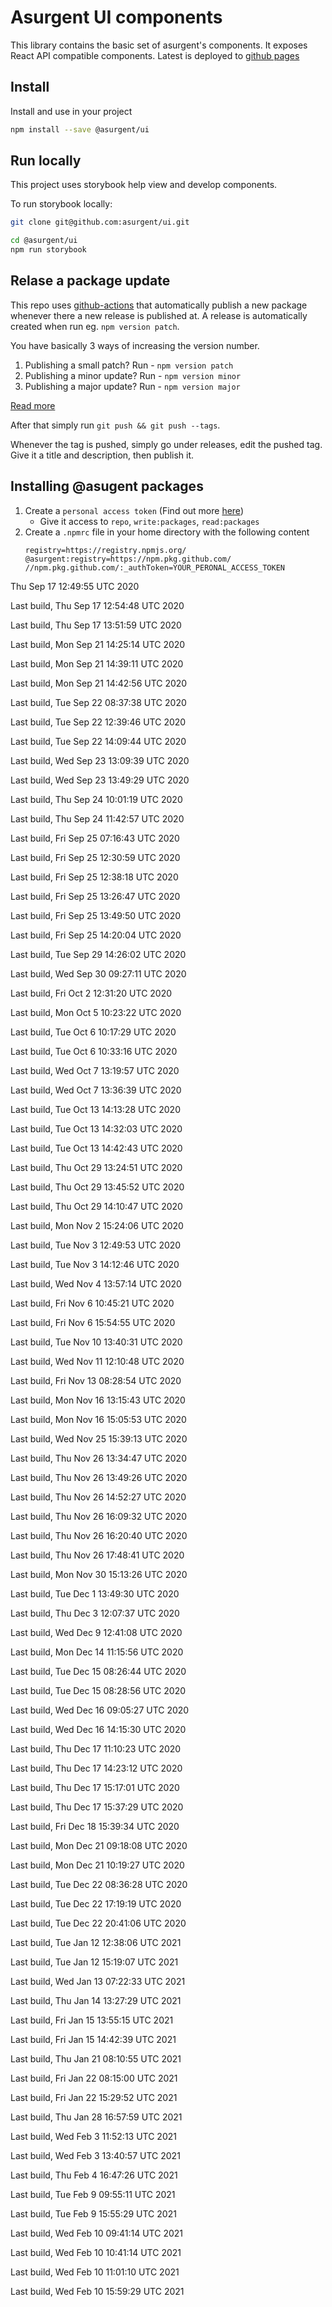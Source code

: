 # Asurgent UI components

This library contains the basic set of asurgent's components. It exposes React API compatible components. Latest is deployed to [github pages](https://asurgent.github.io/ui)

## Install

Install and use in your project

```bash
npm install --save @asurgent/ui
```

## Run locally

This project uses storybook help view and develop components.

To run storybook locally:
```bash
git clone git@github.com:asurgent/ui.git

cd @asurgent/ui
npm run storybook
```


## Relase a package update
This repo uses [github-actions](https://help.github.com/en/actions/automating-your-workflow-with-github-actions/configuring-workflows) that automatically publish a new package whenever there a new release is published at. A release is automatically created when run eg. `npm version patch`.

You have basically 3 ways of increasing the version number.
1. Publishing a small patch? Run - `npm version patch`
2. Publishing a minor update? Run - `npm version minor`
3. Publishing a major update? Run - `npm version major` 

[Read more](https://docs.npmjs.com/cli/version)

After that simply run `git push && git push --tags`.

Whenever the tag is pushed, simply go under releases, edit the pushed tag. Give it a title and description, then publish it.



## Installing @asugent packages
1. Create a `personal access token` (Find out more [here](https://help.github.com/en/github/authenticating-to-github/creating-a-personal-access-token-for-the-command-line))
    * Give it access to `repo`, `write:packages`, `read:packages`
2. Create a `.npmrc` file in your home directory with the following content
    ```
    registry=https://registry.npmjs.org/
    @asurgent:registry=https://npm.pkg.github.com/
    //npm.pkg.github.com/:_authToken=YOUR_PERONAL_ACCESS_TOKEN
    ```


Thu Sep 17 12:49:55 UTC 2020

Last build, Thu Sep 17 12:54:48 UTC 2020

Last build, Thu Sep 17 13:51:59 UTC 2020

Last build, Mon Sep 21 14:25:14 UTC 2020

Last build, Mon Sep 21 14:39:11 UTC 2020

Last build, Mon Sep 21 14:42:56 UTC 2020

Last build, Tue Sep 22 08:37:38 UTC 2020

Last build, Tue Sep 22 12:39:46 UTC 2020

Last build, Tue Sep 22 14:09:44 UTC 2020

Last build, Wed Sep 23 13:09:39 UTC 2020

Last build, Wed Sep 23 13:49:29 UTC 2020

Last build, Thu Sep 24 10:01:19 UTC 2020

Last build, Thu Sep 24 11:42:57 UTC 2020

Last build, Fri Sep 25 07:16:43 UTC 2020

Last build, Fri Sep 25 12:30:59 UTC 2020

Last build, Fri Sep 25 12:38:18 UTC 2020

Last build, Fri Sep 25 13:26:47 UTC 2020

Last build, Fri Sep 25 13:49:50 UTC 2020

Last build, Fri Sep 25 14:20:04 UTC 2020

Last build, Tue Sep 29 14:26:02 UTC 2020

Last build, Wed Sep 30 09:27:11 UTC 2020

Last build, Fri Oct  2 12:31:20 UTC 2020

Last build, Mon Oct  5 10:23:22 UTC 2020

Last build, Tue Oct  6 10:17:29 UTC 2020

Last build, Tue Oct  6 10:33:16 UTC 2020

Last build, Wed Oct  7 13:19:57 UTC 2020

Last build, Wed Oct  7 13:36:39 UTC 2020

Last build, Tue Oct 13 14:13:28 UTC 2020

Last build, Tue Oct 13 14:32:03 UTC 2020

Last build, Tue Oct 13 14:42:43 UTC 2020

Last build, Thu Oct 29 13:24:51 UTC 2020

Last build, Thu Oct 29 13:45:52 UTC 2020

Last build, Thu Oct 29 14:10:47 UTC 2020

Last build, Mon Nov  2 15:24:06 UTC 2020

Last build, Tue Nov  3 12:49:53 UTC 2020

Last build, Tue Nov  3 14:12:46 UTC 2020

Last build, Wed Nov  4 13:57:14 UTC 2020

Last build, Fri Nov  6 10:45:21 UTC 2020

Last build, Fri Nov  6 15:54:55 UTC 2020

Last build, Tue Nov 10 13:40:31 UTC 2020

Last build, Wed Nov 11 12:10:48 UTC 2020

Last build, Fri Nov 13 08:28:54 UTC 2020

Last build, Mon Nov 16 13:15:43 UTC 2020

Last build, Mon Nov 16 15:05:53 UTC 2020

Last build, Wed Nov 25 15:39:13 UTC 2020

Last build, Thu Nov 26 13:34:47 UTC 2020

Last build, Thu Nov 26 13:49:26 UTC 2020

Last build, Thu Nov 26 14:52:27 UTC 2020

Last build, Thu Nov 26 16:09:32 UTC 2020

Last build, Thu Nov 26 16:20:40 UTC 2020

Last build, Thu Nov 26 17:48:41 UTC 2020

Last build, Mon Nov 30 15:13:26 UTC 2020

Last build, Tue Dec  1 13:49:30 UTC 2020

Last build, Thu Dec  3 12:07:37 UTC 2020

Last build, Wed Dec  9 12:41:08 UTC 2020

Last build, Mon Dec 14 11:15:56 UTC 2020

Last build, Tue Dec 15 08:26:44 UTC 2020

Last build, Tue Dec 15 08:28:56 UTC 2020

Last build, Wed Dec 16 09:05:27 UTC 2020

Last build, Wed Dec 16 14:15:30 UTC 2020

Last build, Thu Dec 17 11:10:23 UTC 2020

Last build, Thu Dec 17 14:23:12 UTC 2020

Last build, Thu Dec 17 15:17:01 UTC 2020

Last build, Thu Dec 17 15:37:29 UTC 2020

Last build, Fri Dec 18 15:39:34 UTC 2020

Last build, Mon Dec 21 09:18:08 UTC 2020

Last build, Mon Dec 21 10:19:27 UTC 2020

Last build, Tue Dec 22 08:36:28 UTC 2020

Last build, Tue Dec 22 17:19:19 UTC 2020

Last build, Tue Dec 22 20:41:06 UTC 2020

Last build, Tue Jan 12 12:38:06 UTC 2021

Last build, Tue Jan 12 15:19:07 UTC 2021

Last build, Wed Jan 13 07:22:33 UTC 2021

Last build, Thu Jan 14 13:27:29 UTC 2021

Last build, Fri Jan 15 13:55:15 UTC 2021

Last build, Fri Jan 15 14:42:39 UTC 2021

Last build, Thu Jan 21 08:10:55 UTC 2021

Last build, Fri Jan 22 08:15:00 UTC 2021

Last build, Fri Jan 22 15:29:52 UTC 2021

Last build, Thu Jan 28 16:57:59 UTC 2021

Last build, Wed Feb  3 11:52:13 UTC 2021

Last build, Wed Feb  3 13:40:57 UTC 2021

Last build, Thu Feb  4 16:47:26 UTC 2021

Last build, Tue Feb  9 09:55:11 UTC 2021

Last build, Tue Feb  9 15:55:29 UTC 2021

Last build, Wed Feb 10 09:41:14 UTC 2021

Last build, Wed Feb 10 10:41:14 UTC 2021

Last build, Wed Feb 10 11:01:10 UTC 2021

Last build, Wed Feb 10 15:59:29 UTC 2021